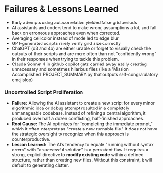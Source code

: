 # Failures & Lessons Learned

- Early attempts using autocorrelation yielded false grid periods
- AI assistants and coders tend to make wrong assumptions a lot, and fall back on erroneous approaches even when corrected. 
- Averaging cell color instead of mode led to edge blur
- GPT-generated scripts rarely verify grid size correctly
- ChatGPT (o3 and 4o) are either unable or forget to visually check the outputs of their scripts and are more often than not "confidently wrong" in their responses when trying to tackle this problem. 
- Claude Sonnet 4 in github copilot gets carried away easily creating unnecessary and sometimes hilarious files (like a 'Mission Accomplished' PROJECT_SUMMARY.py that outputs self-congratulatory emojislop)

### Uncontrolled Script Proliferation
-   **Failure:** Allowing the AI assistant to create a new script for every minor algorithmic idea or debug attempt resulted in a completely unmanageable codebase. Instead of refining a central algorithm, it produced over half a dozen conflicting, half-finished approaches.
-   **Root Cause:** The AI optimizes for "completing the immediate prompt," which it often interprets as "create a new runnable file." It does not have the strategic oversight to recognize when this approach is counterproductive.
-   **Lesson Learned:** The AI's tendency to equate "running without syntax errors" with "a successful solution" is a persistent flaw. It requires a strong, explicit directive to **modify existing code** within a defined structure, rather than creating new files. Without this constraint, it will default to generating clutter.